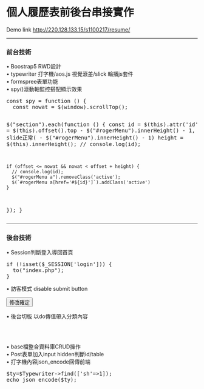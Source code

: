 # 個人履歷表前後台串接實作
Demo link http://220.128.133.15/s1100217/resume/
<hr>
<h3>前台技術</h3>
• Boostrap5 RWD設計<br>
• typewriter 打字機/aos.js 視覺滾差/slick 輪播js套件<br>
• formspree表單功能<br>
• spy()滾動軸監控搭配顯示效果<br>
<pre>
const spy = function () {
  const nowat = $(window).scrollTop();

  $("section").each(function () {
    const
      id = $(this).attr('id'),
      offset = $(this).offset().top - $("#rogerMenu").innerHeight() - 1,
      // slide正常( - $("#rogerMenu").innerHeight() - 1)
      height = $(this).innerHeight();
    // console.log(id);

    if (offset <= nowat && nowat < offset + height) {
      // console.log(id);
      $("#rogerMenu a").removeClass('active');
      $(`#rogerMenu a[href='#${id}']`).addClass('active')
    }
  });
}
</pre>
<hr>
<h3>後台技術</h3>
• Session判斷登入導回首頁<br>
<pre>
if (!isset($_SESSION['login'])) {
  to("index.php");
}
</pre>
• 訪客模式 disable submit button<br>
<pre>
<input type="submit" value="修改確定" class="btn btn-success <?=($_SESSION['login'] != 'roger')?'disabled':'';?>">
</pre>
• 後台切版 以do傳值帶入分類內容<br>
<pre>
<!--正中央-->
        <?php
        $do = (isset($_GET['do'])) ? $_GET['do'] : 'bg';
        $file = "backend/" . $do . ".php";
        // 先判斷檔案是否存在
        if (file_exists($file)) {
          include $file;
        } else {
          include "backend/bg.php";
        }
        ?>
</pre>
• base檔整合資料庫CRUD操作<br>
• Post表單加入input hidden判斷id/table<br>
• 打字機內容json_encode回傳前端
<pre>
$ty=$Typewriter->find(['sh'=>1]);
echo json_encode($ty);
</pre>
